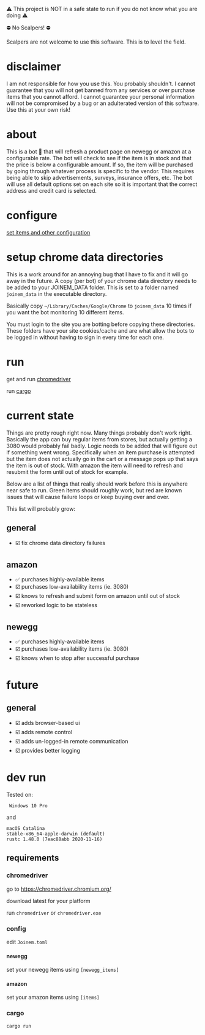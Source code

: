 :warning: This project is NOT in a safe state to run if you do not 
know what you are doing :warning: 

:no_entry: No Scalpers! :no_entry:

Scalpers are not welcome to use this software. This is to level the field.

# disclaimer

I am not responsible for how you use this. You probably shouldn't.
I cannot guarantee that you will not get banned from any services or
over purchase items that you cannot afford. I cannot guarantee your 
personal information will not be compromised by a bug or an adulterated 
version of this software. Use this at your own risk!

# about

This is a bot :robot: that will refresh a product page on newegg or amazon at a
configurable rate. The bot will check to see if the item is in stock and 
that the price is below a configurable amount. If so, the item will be 
purchased by going through whatever process is specific to the vendor.
This requires being able to skip advertisements, surveys, insurance offers,
etc. The bot will use all default options set on each site so it is
important that the correct address and credit card is selected.

# configure

[set items and other configuration](#config)

# setup chrome data directories 

This is a work around for an annoying bug that I have to fix and it will
go away in the future. A copy (per bot) of your chrome data directory 
needs to be added to your JOINEM_DATA folder. This is set to a folder 
named `joinem_data` in the executable directory. 

Basically copy `~/Library/Caches/Google/Chrome` to `joinem_data` 10 times 
if you want the bot monitoring 10 different items.

You must login to the site you are botting before copying these directories.
These folders have your site cookies/cache and are what allow the bots
to be logged in without having to sign in every time for each one.

# run

get and run [chromedriver](#chromedriver)

[//]: # (build binary and make instructions)
run [cargo](#cargo)

# current state

Things are pretty rough right now. Many things probably don't work right.
Basically the app can buy regular items from stores, but actually getting
a 3080 would probably fail badly. Logic needs to be added that will figure 
out if something went wrong. Specifically when an item purchase is attempted
but the item does not actually go in the cart or a message pops up that says
the item is out of stock. With amazon the item will need to refresh and 
resubmit the form until out of stock for example.

Below are a list of things that really should work before this is anywhere
near safe to run. Green items should roughly work, but red are known
issues that will cause failure loops or keep buying over and over.

This list will probably grow:

## general

- :ballot_box_with_check: fix chrome data directory failures

## amazon

- :white_check_mark: purchases highly-available items 
- :ballot_box_with_check: purchases low-availability items (ie. 3080)
- :ballot_box_with_check: knows to refresh and submit form on amazon until out of stock 
- :ballot_box_with_check: reworked logic to be stateless 

## newegg

- :white_check_mark: purchases highly-available items 
- :ballot_box_with_check: purchases low-availability items (ie. 3080)
- :ballot_box_with_check: knows when to stop after successful purchase 

# future

## general

- :ballot_box_with_check: adds browser-based ui 
- :ballot_box_with_check: adds remote control 
- :ballot_box_with_check: adds un-logged-in remote communication 
- :ballot_box_with_check: provides better logging

# dev run

Tested on:

` Windows 10 Pro`

and

```
macOS Catalina 
stable-x86_64-apple-darwin (default)
rustc 1.48.0 (7eac88abb 2020-11-16)
```

## requirements

### chromedriver

go to https://chromedriver.chromium.org/

download latest for your platform

run `chromedriver` or `chromedriver.exe`

### config 

edit `Joinem.toml`

#### newegg

set your newegg items using `[newegg_items]`

#### amazon

set your amazon items using `[items]`

### cargo

`cargo run`

[//]: # (build binary and make instructions)
[//]: # (FUTURE: dev install when using cargo-watch)
[//]: # (cargo install systemfd cargo-watch)
[//]: # (FUTURE: dev run when using cargo-watch)
[//]: # (systemfd --no-pid -s http::3030 -- cargo watch -x 'run')
